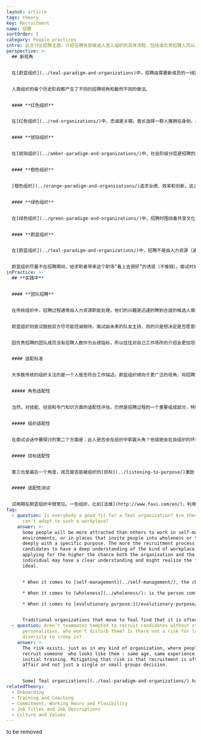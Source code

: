 ```yaml
---
layout: article
tags: theory
key: Recruitment
name: 招聘
sortOrder: 1
category: People practices
intro: 此文讨论招聘主题，介绍征聘外部候选人进入组织的具体流程，包括谁负责招聘人员以及具体面试流程的做法。
perspective: >-
  ## 新视角


  在[蔚蓝组织](../teal-paradigm-and-organizations)中，招聘由需要新成员的一线团队主导。与应聘者的沟通往往围绕三个主题展开：角色适配性、组织适配性、目标适配性。通常最重视最后两个，因为在自我管理组织中，职位角色流动性很大。通常安排一段试用期间，以便双方都能据此诚实的评估这个适配是否合适。


  人类组织的每个历史阶段都产生了不同的招聘视角和截然不同的做法。


  #### **红色组织**


  在[红色组织](../red-organizations/)中，忠诚是关键。酋长选择一群人簇拥在身侧，通常是家人，可信者或服从者，既用来克服恐惧，也承诺照顾他们。招聘归结为双向选择或指派，而且在新成员加入时通常举行一个仪式，新人给出效忠老板的誓言，老板作为回报承诺为他提供保护。


  #### **琥珀组织**


  在[琥珀组织](../amber-paradigm-and-organizations/)中，社会阶级分层是招聘的基础。应聘者要想申请工作，需要有一个特定的背景。历史上的组织中，这种等级分层与社会阶级分层一般保持同步：牧师从农民中招募；司教和主教，则来自贵族阶层。一个出生在工人阶级的男人（当然更包括女人）不会渴望得到一个管理职位，并且一旦进入组织，也不会爬得很高。如今的琥珀组织，尽管方式更微妙，但仍然倾向于遵循社会地位分层。在政府机构、学校和军队中，职位高于某一级别往往仍然需要特定的文凭或一定的经验。被录用的人可能不是能力上最合格的，但一定是符合所有硬性标准的人。


  #### **橙色组织**


  [橙色组织](../orange-paradigm-and-organizations/)追求业绩、效率和创新，这决定了他们的招聘工作焦点是挑选最佳候选人。条件一般是，具有最佳技能、最相关经验和专门知识，能立刻发挥具体作用、具有未来发展最佳潜力。在一些大公司，面试由专门的人力资源人员（寻找公司最高领导职务时则由外部“猎头”公司）主持，大多数情况下，人力资源和此人未来的上司共同主持面试。橙色组织为了提高征聘成功率而投入大量资源和大量努力，开发了面试技术和面试方法培训，以及各种评估工具。


  #### **绿色组织**


  在[绿色组织](../green-paradigm-and-organizations/)中，招聘时围绕着共享文化对候选人进行考量，与对具体技能的考量放在同等比重。管理职位候选人的心态、行为和价值观角度会受到严格的筛选：考量他们是否有授权下属的意愿和能力，是否能成为导师而不是自上而下的决策者？他们会谦逊地领导吗？注重以人为本的文化方位，将人力资源职能推到了中心位置。


  #### **蔚蓝组织**


  在[蔚蓝组织](../teal-paradigm-and-organizations/)中，招聘不是由人力资源（通常不存在固定的人力资源职能）负责，而是由需要新成员的团队领导负责。与应聘者的沟通往往围绕三个主题展开：角色适配性、组织适配性、目标适配性。通常更重视后两个要素，因为在自我管理组织中，职位角色流动性很大。


  蔚蓝组织尽量不在招聘期间，给求职者带来这个职场“看上去很好”的诱惑（不推销）。面试时双方都在试图回答一个简单的、基本的问题：是否感觉到我们注定要一起走？只有当谈话根植于诚实和正直，只有双方愿意深入坦诚的沟通并询问时，才能有意义地回答这个问题。
inPractice: >-
  ## **实践中**


  #### **团队招聘**


  在传统组织中，招聘过程通常由人力资源职能处理。他们的兴趣是迅速的聘到合适的候选人填补空缺职位，因为人力资源部门的业绩有时是根据填补职位空缺的数量来评估。人力资源职能的最大兴趣在于，积极渲染推销公司和职位，以鼓励应聘者接受录用。同样，求职者也会尽量积极渲染展示自己和工作经历，以增加获得就业承诺的机会。


  蔚蓝组织则尝试鼓励双方尽可能坦诚相待。面试由未来的队友主持，目的只是想决定是否愿意每天都和候选人一起工作。如果确认了适配性，团队再进一步可以寻求人力资源部（如果有的话）的建议和咨询，但招聘采用的流程和决策由团队全权负责。对话沟通达10到12次也不罕见，目的是为双方提供时间相互感受，并据此确定这个适配是否对团队和候选人都有益。


  因负责招聘的团队成员没有招聘人数作为业绩指标，所以往往对自己工作场所的介绍会更加坦诚而不加渲染。如果他们向潜在的新队友过度推销公司，以后共事时，后自己每天都要承受由此带来的埋怨。团队成员关于工作场所介绍时的坦诚相待，会让求职者觉得自我介绍也应该诚实。应征者一般要去会见未来的同事，参观办公场所，被邀请真诚的提各种各样的问题，据此确定这里是否真的是自己觉得有必要为之工作（奉献）的职场。许多蔚蓝组织报告说，他们的招聘过程和采用决定，一般会比其他组织花费更长的时间。他们有时会牺牲组织的人员增长速度，而等待找到一个不仅适合职位空缺，同时适配于组织及其目标的人。


  #### 适配标准


  大多数传统的组织关注的是一个人是否符合工作描述。蔚蓝组织倾向于更广泛的视角，将招聘设计为一个双向发现的过程，主要回答一个基本问题：我们是否注定要一起走？


  ##### 角色适配性


  当然，对技能、经验和专门知识方面的适配性评估，仍然是招聘过程的一个重要组成部分，特别是对于那些需要专门知识的特定岗位。但自我管理组织中的岗位交换非常流畅（非固定岗位制）。因此，“角色适配”通常不是最重要的指标，因为一个人的岗位很可能会迅速改变。自我管理组织的经验是，当成员被激励去承担一个新的、具有挑战性的角色时，他们一般都能在很短的时间内获得新的技能和经验（探索未知的人性表达得到激活，促进组织和个人的成长）。


  ##### 组织适配性


  在面试谈话中要探讨的第二个方面是：此人是否会在组织中崭露头角？他或她会在自组织的环境中茁壮成长吗？求职者是否感觉到与组织价值观的一致？他或她是否能与同事“合得来”？许多蔚蓝组织，比如 [晨星](http://www.morningstarco.com/)，会在招聘期间就对应聘者进行自我管理方面的培训，给求职者据此确认自己是否喜欢这些做法的机会。有些蔚蓝组织还在招聘过程中创造机会，对公司和应聘者双方的价值观进行深入讨论。


  ##### 目标适配性


  第三也是最后一个角度，成员是否能被组织的[目标](../listening-to-purpose/)激励？在这个人的经历中，是否存在着一些要素，能与组织目标共鸣，并支撑他们在生命的这个时刻愿意为这个目标服务？这些问题引发的讨论可以达到实质性的深度，有助于候选人和组织都更进一步的了解自己。招聘既是一个相互评估的过程，也是一个自我探究的过程。


  ##### 适配性测试


  试用期在蔚蓝组织中很常见。一些组织，比如[法维](http://www.favi.com/en/)，利用试用期测试双方的匹配是否能长期有效。[Zajieppos ](https://en.wikipedia.org/wiki/Zappos)offers its new hires a $3,000 check if they have second thoughts and choose to quit during the four-week orientation. The idea is that everyone will be better off if they don’t stay in what promises to be an unhappy marriage.
faq:
  - question: Is everybody a good fit for a Teal organization? Are there people who
      can't adapt to such a workplace?
    answer: >-
      Some people will be more attracted than others to work in self-managing
      environments, or in places that invite people into wholeness or to engage
      deeply with a specific purpose. The more the recruitment process allows
      candidates to have a deep understanding of the kind of workplace they are
      applying for the higher the chance both the organization and the
      individual may have a clear understanding and might realize the fit is not
      ideal.


      * When it comes to [self-management](../self-management/), the challenge tends to be different, depending on a person's background. If the candidate is used to being a manager or to work in a staff position with power over operating units, it can be a challenging transition. Candidates who have previously worked in the lower levels of the organization may find it hard at first to deal with the higher levels of commitment and personal responsibility that self-management requires.

      * When it comes to [wholeness](../wholeness/): is the person comfortable with an environment where colleagues are expecting each other to be open and vulnerable, to show up from a place of wholeness?

      * When it comes to [evolutionary purpose:](/evolutionary-purpose/) does the person resonate with the organization's purpose, and do they feel ok with an environment in which there is little predict & control, and more sense and respond?


      Traditional organizations that move to Teal find that it is often hard to predict who will thrive in the new environment or not. Some people suddenly blossom, whereas others where everyone predicted they would love it find it hard. So taking time in the recruitment process and building in, when possible, a test period might be helpful to increases chances of a good fit.
  - question: Aren’t teammates tempted to recruit candidates without strong
      personalities, who won't disturb them? Is there not a risk for lack of
      diversity to creep in?
    answer: >-
      The risk exists, just as in any kind of organization, where people prefer
      recruit someone  who looks like them : same age, same experience, same
      initial training. Mitigating that risk is that recruitment is often a team
      affair and not just a single or small groups decision. 


      Some[ Teal organizations](../teal-paradigm-and-organizations/) have invented processes to preserve diversity (see below RHD  bi-monthly “isms in the workplace meeting”).
relatedTheory:
  - Onboarding
  - Training and Coaching
  - Commitment, Working Hours and Flexibility
  - Job Titles and Job Descriptions
  - Culture and Values
---
```

to be removed